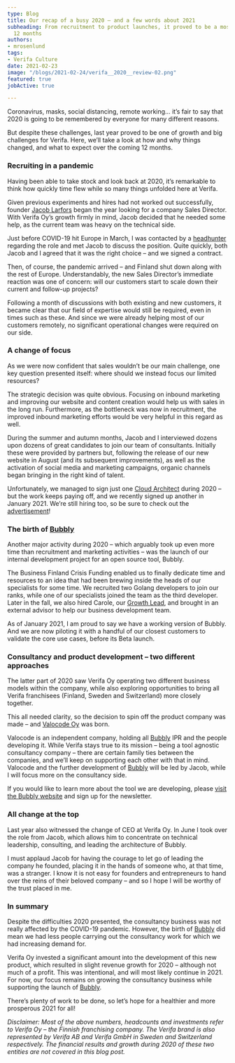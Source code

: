 ```yaml
---
type: Blog
title: Our recap of a busy 2020 – and a few words about 2021
subheading: From recruitment to product launches, it proved to be a most eventful
  12 months
authors:
- mrosenlund
tags:
- Verifa Culture
date: 2021-02-23
image: "/blogs/2021-02-24/verifa__2020__review-02.png"
featured: true
jobActive: true

---
```

Coronavirus, masks, social distancing, remote working… it’s fair to say that 2020 is going to be remembered by everyone for many different reasons.

But despite these challenges, last year proved to be one of growth and big challenges for Verifa. Here, we’ll take a look at how and why things changed, and what to expect over the coming 12 months.

### **Recruiting in a pandemic**

Having been able to take stock and look back at 2020, it’s remarkable to think how quickly time flew while so many things unfolded here at Verifa.

Given previous experiments and hires had not worked out successfully, founder [Jacob Larfors](https://fi.linkedin.com/in/jlarfors) began the year looking for a company Sales Director. With Verifa Oy’s growth firmly in mind, Jacob decided that he needed some help, as the current team was heavy on the technical side.

Just before COVID-19 hit Europe in March, I was contacted by a [headhunter](https://www.linkedin.com/company/cretaltalentacquisitionoy/) regarding the role and met Jacob to discuss the position. Quite quickly, both Jacob and I agreed that it was the right choice – and we signed a contract.

Then, of course, the pandemic arrived – and Finland shut down along with the rest of Europe. Understandably, the new Sales Director’s immediate reaction was one of concern: will our customers start to scale down their current and follow-up projects?

Following a month of discussions with both existing and new customers, it became clear that our field of expertise would still be required, even in times such as these. And since we were already helping most of our customers remotely, no significant operational changes were required on our side.

### **A change of focus**

As we were now confident that sales wouldn’t be our main challenge, one key question presented itself: where should we instead focus our limited resources?

The strategic decision was quite obvious. Focusing on inbound marketing and improving our website and content creation would help us with sales in the long run. Furthermore, as the bottleneck was now in recruitment, the improved inbound marketing efforts would be very helpful in this regard as well.

During the summer and autumn months, Jacob and I interviewed dozens upon dozens of great candidates to join our team of consultants. Initially these were provided by partners but, following the release of our new website in August (and its subsequent improvements), as well as the activation of social media and marketing campaigns, organic channels began bringing in the right kind of talent.

Unfortunately, we managed to sign just one [Cloud Architect](https://verifa.io/insights/open-position-cloud-architect/) during 2020 – but the work keeps paying off, and we recently signed up another in January 2021. We’re still hiring too, so be sure to check out the [advertisement](https://verifa.io/insights/open-position-cloud-architect/)!

### **The birth of** [**Bubbly**](https://bubbly.dev/)

Another major activity during 2020 – which arguably took up even more time than recruitment and marketing activities – was the launch of our internal development project for an open source tool, Bubbly.

The Business Finland Crisis Funding enabled us to finally dedicate time and resources to an idea that had been brewing inside the heads of our specialists for some time. We recruited two Golang developers to join our ranks, while one of our specialists joined the team as the third developer. Later in the fall, we also hired Carole, our [Growth Lead](https://verifa.io/insights/author/carole-kurowski/), and brought in an external advisor to help our business development team.

As of January 2021, I am proud to say we have a working version of Bubbly. And we are now piloting it with a handful of our closest customers to validate the core use cases, before its Beta launch.

### **Consultancy and product development – two different approaches**

The latter part of 2020 saw Verifa Oy operating two different business models within the company, while also exploring opportunities to bring all Verifa franchisees (Finland, Sweden and Switzerland) more closely together.

This all needed clarity, so the decision to spin off the product company was made – and [Valocode Oy](https://www.linkedin.com/company/valocode/) was born.

Valocode is an independent company, holding all [Bubbly](https://bubbly.dev/) IPR and the people developing it. While Verifa stays true to its mission – being a tool agnostic consultancy company – there are certain family ties between the companies, and we’ll keep on supporting each other with that in mind. Valocode and the further development of [Bubbly](https://bubbly.dev/) will be led by Jacob, while I will focus more on the consultancy side.

If you would like to learn more about the tool we are developing, please [visit the Bubbly website](https://bubbly.dev/) and sign up for the newsletter.

### **All change at the top**

Last year also witnessed the change of CEO at Verifa Oy. In June I took over the role from Jacob, which allows him to concentrate on technical leadership, consulting, and leading the architecture of Bubbly.

I must applaud Jacob for having the courage to let go of leading the company he founded, placing it in the hands of someone who, at that time, was a stranger. I know it is not easy for founders and entrepreneurs to hand over the reins of their beloved company – and so I hope I will be worthy of the trust placed in me.

### **In summary**

Despite the difficulties 2020 presented, the consultancy business was not really affected by the COVID-19 pandemic. However, the birth of [Bubbly](https://bubbly.dev/) did mean we had less people carrying out the consultancy work for which we had increasing demand for.

Verifa Oy invested a significant amount into the development of this new product, which resulted in slight revenue growth for 2020 – although not much of a profit. This was intentional, and will most likely continue in 2021. For now, our focus remains on growing the consultancy business while supporting the launch of [Bubbly](https://bubbly.dev/).

There’s plenty of work to be done, so let’s hope for a healthier and more prosperous 2021 for all!

_Disclaimer: Most of the above numbers, headcounts and investments refer to Verifa Oy – the Finnish franchising company. The Verifa brand is also represented by Verifa AB and Verifa GmbH in Sweden and Switzerland respectively. The financial results and growth during 2020 of these two entities are not covered in this blog post._
